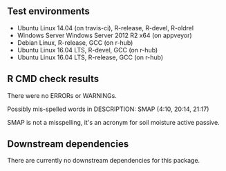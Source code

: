 ## Test environments
* Ubuntu Linux 14.04 (on travis-ci), R-release, R-devel, R-oldrel
* Windows Server Windows Server 2012 R2 x64 (on appveyor)
* Debian Linux, R-release, GCC (on r-hub)
* Ubuntu Linux 16.04 LTS, R-devel, GCC (on r-hub)
* Ubuntu Linux 16.04 LTS, R-release, GCC (on r-hub)

## R CMD check results
There were no ERRORs or WARNINGs. 

Possibly mis-spelled words in DESCRIPTION:
  SMAP (4:10, 20:14, 21:17)

SMAP is not a misspelling, it's an acronym for soil moisture active passive. 

## Downstream dependencies

There are currently no downstream dependencies for this package.
